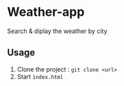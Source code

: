 # Weather-app

Search & diplay the weather by city

## Usage

1.  Clone the project :   `git clone <url>`
2. Start `ìndex.html`



